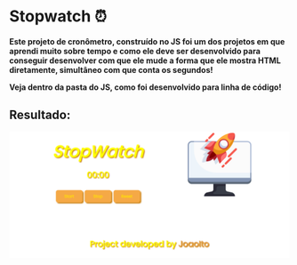 # Stopwatch ⏰

**Este projeto de cronômetro, construído no JS foi um dos projetos em que aprendi muito sobre tempo e como ele deve ser desenvolvido para conseguir desenvolver com que ele mude a forma que ele mostra HTML diretamente, simultâneo com que conta os segundos!**

**Veja dentro da pasta do JS, como foi desenvolvido para linha de código!**

## Resultado:

<img src="./assets/img/StopwatchPrint.png">

